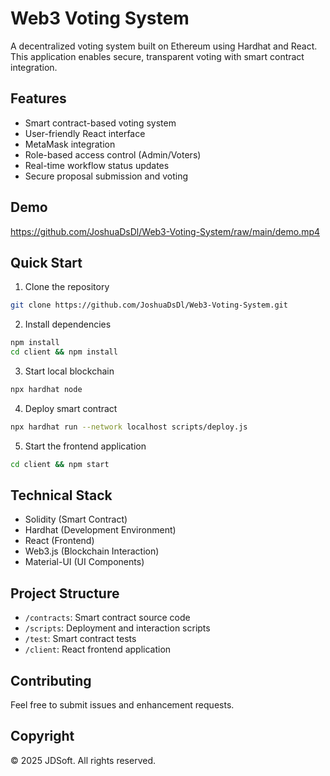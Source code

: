 # Web3 Voting System

A decentralized voting system built on Ethereum using Hardhat and React. This application enables secure, transparent voting with smart contract integration.

## Features

- Smart contract-based voting system
- User-friendly React interface
- MetaMask integration
- Role-based access control (Admin/Voters)
- Real-time workflow status updates
- Secure proposal submission and voting

## Demo

https://github.com/JoshuaDsDl/Web3-Voting-System/raw/main/demo.mp4

## Quick Start

1. Clone the repository
```bash
git clone https://github.com/JoshuaDsDl/Web3-Voting-System.git
```

2. Install dependencies
```bash
npm install
cd client && npm install
```

3. Start local blockchain
```bash
npx hardhat node
```

4. Deploy smart contract
```bash
npx hardhat run --network localhost scripts/deploy.js
```

5. Start the frontend application
```bash
cd client && npm start
```

## Technical Stack

- Solidity (Smart Contract)
- Hardhat (Development Environment)
- React (Frontend)
- Web3.js (Blockchain Interaction)
- Material-UI (UI Components)

## Project Structure

- `/contracts`: Smart contract source code
- `/scripts`: Deployment and interaction scripts
- `/test`: Smart contract tests
- `/client`: React frontend application

## Contributing

Feel free to submit issues and enhancement requests.

## Copyright

© 2025 JDSoft. All rights reserved.
